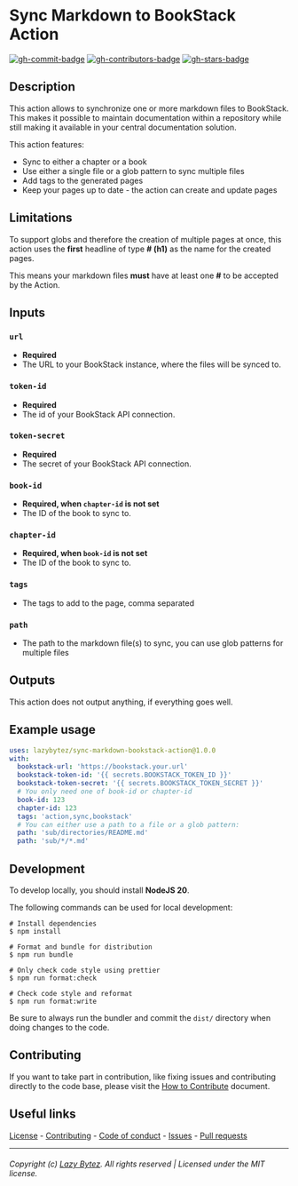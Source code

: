 # Sync Markdown to BookStack Action

[![gh-commit-badge][gh-commit-badge]][gh-commit]
[![gh-contributors-badge][gh-contributors-badge]][gh-contributors]
[![gh-stars-badge][gh-stars-badge]][gh-stars]

## Description
This action allows to synchronize one or more markdown files to BookStack.
This makes it possible to maintain documentation within a repository while still
making it available in your central documentation solution.

This action features:
 - Sync to either a chapter or a book
 - Use either a single file or a glob pattern to sync multiple files
 - Add tags to the generated pages
 - Keep your pages up to date - the action can create and update pages

## Limitations
To support globs and therefore the creation of multiple pages at once,
this action uses the **first** headline of type **# (h1)** as the name for the created pages.

This means your markdown files **must** have at least one **#** to be accepted by the Action.

## Inputs

### `url`
 - **Required** 
 - The URL to your BookStack instance, where the files will be synced to.

### `token-id`
 - **Required**
 - The id of your BookStack API connection.

### `token-secret`
 - **Required**
 - The secret of your BookStack API connection.

### `book-id`
 - **Required, when `chapter-id` is not set** 
 - The ID of the book to sync to.

### `chapter-id`
 - **Required, when `book-id` is not set** 
 - The ID of the book to sync to.

### `tags`
 - The tags to add to the page, comma separated

### `path`
 - The path to the markdown file(s) to sync, you can use glob patterns for multiple files

## Outputs
This action does not output anything, if everything goes well.

## Example usage

```yaml
uses: lazybytez/sync-markdown-bookstack-action@1.0.0
with:
  bookstack-url: 'https://bookstack.your.url'
  bookstack-token-id: '{{ secrets.BOOKSTACK_TOKEN_ID }}'
  bookstack-token-secret: '{{ secrets.BOOKSTACK_TOKEN_SECRET }}'
  # You only need one of book-id or chapter-id
  book-id: 123
  chapter-id: 123
  tags: 'action,sync,bookstack'
  # You can either use a path to a file or a glob pattern:
  path: 'sub/directories/README.md'
  path: 'sub/*/*.md'
```

## Development
To develop locally, you should install **NodeJS 20**.

The following commands can be used for local development:
```
# Install dependencies
$ npm install

# Format and bundle for distribution
$ npm run bundle

# Only check code style using prettier
$ npm run format:check

# Check code style and reformat
$ npm run format:write
```

Be sure to always run the bundler and commit the `dist/` directory when doing changes to the code.

## Contributing

If you want to take part in contribution, like fixing issues and contributing directly to the code base, please visit
the [How to Contribute][gh-contribute] document.

## Useful links

[License][gh-license] -
[Contributing][gh-contribute] -
[Code of conduct][gh-codeofconduct] -
[Issues][gh-issues] -
[Pull requests][gh-pulls]

<hr>  

###### Copyright (c) [Lazy Bytez][gh-team]. All rights reserved | Licensed under the MIT license.

<!-- Variables -->

[gh-commit-badge]: https://img.shields.io/github/last-commit/lazybytez/sync-markdown-bookstack-action?style=for-the-badge&colorA=302D41&colorB=cba6f7

[gh-commit]: https://github.com/lazybytez/sync-markdown-bookstack-action/commits/main

[gh-contributors-badge]: https://img.shields.io/github/contributors/lazybytez/sync-markdown-bookstack-action?style=for-the-badge&colorA=302D41&colorB=89dceb

[gh-contributors]: https://github.com/lazybytez/sync-markdown-bookstack-action/graphs/contributors

[gh-stars-badge]: https://img.shields.io/github/stars/lazybytez?style=for-the-badge&colorA=302D41&colorB=f9e2af

[gh-stars]: https://github.com/lazybytez/sync-markdown-bookstack-action/stargazers

[gh-contribute]: https://github.com/lazybytez/.github/blob/main/docs/CONTRIBUTING.md

[gh-license]: https://github.com/lazybytez/sync-markdown-bookstack-action/blob/main/LICENSE

[gh-codeofconduct]: https://github.com/lazybytez/.github/blob/main/docs/CODE_OF_CONDUCT.md

[gh-issues]: https://github.com/lazybytez/sync-markdown-bookstack-action/issues

[gh-pulls]: https://github.com/lazybytez/sync-markdown-bookstack-action/pulls

[gh-team]: https://github.com/lazybytez
